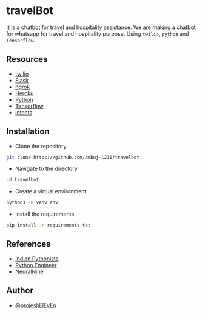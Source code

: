 # travelBot

It is a chatbot for travel and hospitality assistance.
We are making a chatbot for whatsapp for travel and hospitality purpose.
Using `twilio`, `python` and `Tensorflow`.

## Resources

- [twilio](https://www.twilio.com/)
- [Flask](https://flask.palletsprojects.com/en/2.2.x/)
- [ngrok](https://ngrok.com/)
- [Heroku](https://www.heroku.com/)
- [Python](https://www.python.org/)
- [Tensorflow](https://pypi.org/project/tensorflow/)
- [intents](https://www.kaggle.com/datasets/f04438fa5f17895a8576dd4e29a5dbbf2b0fec30a72e6b8d58484d8c5ca3056d)

## Installation

- Clone the repository

```bash
git clone https://github.com/ambuj-1211/travelbot
```

- Navigate to the directory

```bash
cd travelbot
```

- Create a virtual environment

```bash
python3 -m venv env
```

- Install the requirements

```bash
pip install -r requirements.txt
```

## References

- [Indian Pythonista](https://youtube.com/playlist?list=PL4vpFkgr0ykqjcOEwTGJaaM8YJhME85rX)
- [Python Engineer](https://youtu.be/RpWeNzfSUHw)
- [NeuralNine](https://youtu.be/1lwddP0KUEg)

## Author

- [@projeshElEvEn](https://bit.ly/ElEvEnCo)
